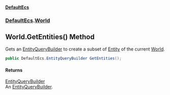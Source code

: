 #### [DefaultEcs](DefaultEcs.md 'DefaultEcs')
### [DefaultEcs](DefaultEcs.md#DefaultEcs 'DefaultEcs').[World](World.md 'DefaultEcs.World')
## World.GetEntities() Method
Gets an [EntityQueryBuilder](EntityQueryBuilder.md 'DefaultEcs.EntityQueryBuilder') to create a subset of [Entity](Entity.md 'DefaultEcs.Entity') of the current [World](World.md 'DefaultEcs.World').  
```csharp
public DefaultEcs.EntityQueryBuilder GetEntities();
```
#### Returns
[EntityQueryBuilder](EntityQueryBuilder.md 'DefaultEcs.EntityQueryBuilder')  
An [EntityQueryBuilder](EntityQueryBuilder.md 'DefaultEcs.EntityQueryBuilder').
